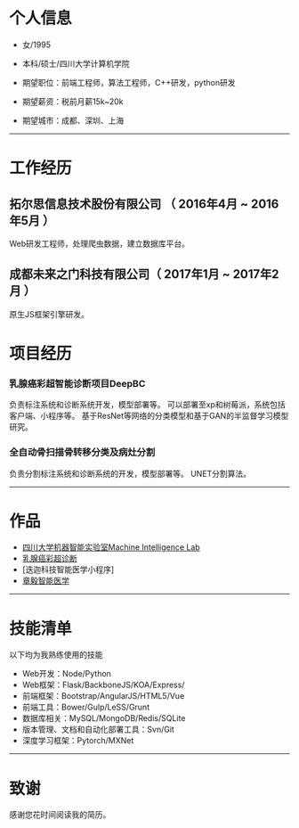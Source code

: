 # 个人信息

 - 女/1995
 - 本科/硕士/四川大学计算机学院

 - 期望职位：前端工程师，算法工程师，C++研发，python研发
 - 期望薪资：税前月薪15k~20k
 - 期望城市：成都、深圳、上海

---

# 工作经历

## 拓尔思信息技术股份有限公司 （ 2016年4月 ~ 2016年5月 ）
Web研发工程师，处理爬虫数据，建立数据库平台。

## 成都未来之门科技有限公司（ 2017年1月 ~ 2017年2月 ）
原生JS框架引擎研发。


# 项目经历

### 乳腺癌彩超智能诊断项目DeepBC

负责标注系统和诊断系统开发，模型部署等。
可以部署至xp和树莓派，系统包括客户端、小程序等。
基于ResNet等网络的分类模型和基于GAN的半监督学习模型研究。


### 全自动骨扫描骨转移分类及病灶分割
负责分割标注系统和诊断系统的开发，模型部署等。
UNET分割算法。

---

# 作品

- [四川大学机器智能实验室Machine Intelligence Lab](http://zyimed.machineilab.org/)
- [乳腺癌彩超诊断](http://wechat.deepbc.machineilab.org/)
- [迭迦科技智能医学小程序]
- [章毅智能医学](http://zyimed.machineilab.org/)

---

# 技能清单
以下均为我熟练使用的技能
- Web开发：Node/Python
- Web框架：Flask/BackboneJS/KOA/Express/
- 前端框架：Bootstrap/AngularJS/HTML5/Vue
- 前端工具：Bower/Gulp/LeSS/Grunt
- 数据库相关：MySQL/MongoDB/Redis/SQLite
- 版本管理、文档和自动化部署工具：Svn/Git
- 深度学习框架：Pytorch/MXNet

---


# 致谢
感谢您花时间阅读我的简历。
